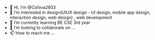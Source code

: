 - 👋 Hi, I’m @Cshiva2603
- 👀 I’m interested in design(UIUX design - UI design, mobile app design, interaction design, web design) , web development 
- 🌱 I’m currently learning BE CSE 3rd year 
- 💞️ I’m looking to collaborate on ...
- 📫 How to reach me ...

<!---
Cshiva2603/Cshiva2603 is a ✨ special ✨ repository because its `README.md` (this file) appears on your GitHub profile.
You can click the Preview link to take a look at your changes.
--->
